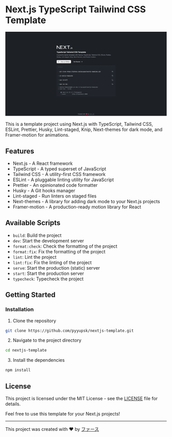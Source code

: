 # Next.js TypeScript Tailwind CSS Template

![Next.js TypeScript Tailwind CSS Template](https://raw.githubusercontent.com/pyyupsk/nextjs-template/main/.github/assets/preview.png)

This is a template project using Next.js with TypeScript, Tailwind CSS, ESLint, Prettier, Husky, Lint-staged, Knip, Next-themes for dark mode, and Framer-motion for animations.

## Features

-   Next.js - A React framework
-   TypeScript - A typed superset of JavaScript
-   Tailwind CSS - A utility-first CSS framework
-   ESLint - A pluggable linting utility for JavaScript
-   Prettier - An opinionated code formatter
-   Husky - A Git hooks manager
-   Lint-staged - Run linters on staged files
-   Next-themes - A library for adding dark mode to your Next.js projects
-   Framer-motion - A production-ready motion library for React

## Available Scripts

-   `build`: Build the project
-   `dev`: Start the development server
-   `format:check`: Check the formatting of the project
-   `format:fix`: Fix the formatting of the project
-   `lint`: Lint the project
-   `lint:fix`: Fix the linting of the project
-   `serve`: Start the production (static) server
-   `start`: Start the production server
-   `typecheck`: Typecheck the project

## Getting Started

### Installation

1. Clone the repository

```bash
git clone https://github.com/pyyupsk/nextjs-template.git
```

2. Navigate to the project directory

```bash
cd nextjs-template
```

3. Install the dependencies

```bash
npm install
```

## License

This project is licensed under the MIT License - see the [LICENSE](LICENSE) file for details.

Feel free to use this template for your Next.js projects!

---

This project was created with ❤️ by [ファース](https://github.com/pyyupsk)
